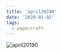 ```yaml
---
title: 'april20190'
date: '2020-01-02'
tags:
  - papercraft
---
```


![april20190](/images/matisse_website_images/april20190.png)
